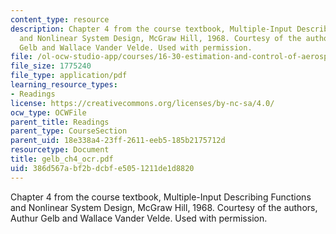 ```yaml
---
content_type: resource
description: Chapter 4 from the course textbook, Multiple-Input Describing Functions
  and Nonlinear System Design, McGraw Hill, 1968. Courtesy of the authors, Authur
  Gelb and Wallace Vander Velde. Used with permission.
file: /ol-ocw-studio-app/courses/16-30-estimation-and-control-of-aerospace-systems-spring-2004/386d567abf2bdcbfe5051211de1d8820_gelb_ch4_ocr.pdf
file_size: 1775240
file_type: application/pdf
learning_resource_types:
- Readings
license: https://creativecommons.org/licenses/by-nc-sa/4.0/
ocw_type: OCWFile
parent_title: Readings
parent_type: CourseSection
parent_uid: 18e338a4-23ff-2611-eeb5-185b2175712d
resourcetype: Document
title: gelb_ch4_ocr.pdf
uid: 386d567a-bf2b-dcbf-e505-1211de1d8820
---
```

Chapter 4 from the course textbook, Multiple-Input Describing Functions and Nonlinear System Design, McGraw Hill, 1968. Courtesy of the authors, Authur Gelb and Wallace Vander Velde. Used with permission.